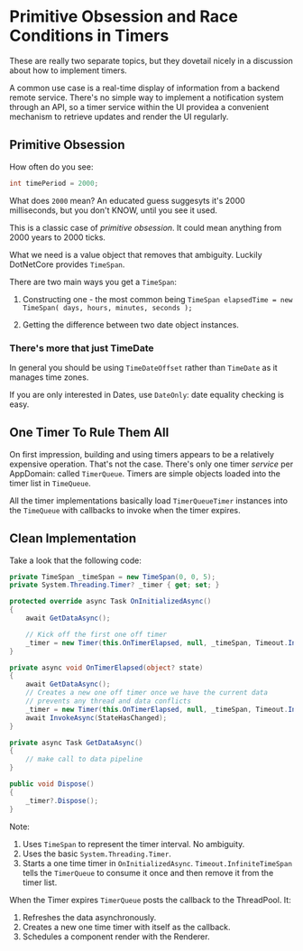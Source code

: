 # Primitive Obsession and Race Conditions in Timers

These are really two separate topics, but they dovetail nicely in a discussion about how to implement timers.

A common use case is a real-time display of information from a backend remote service.  There's no simple way to implement a notification system through an API, so a timer service within the UI providea a convenient mechanism to retrieve updates and render the UI regularly.

## Primitive Obsession

How often do you see:

```csharp
int timePeriod = 2000;
```

What does `2000` mean?  An educated guess suggesyts it's 2000 milliseconds, but you don't KNOW, until you see it used.

This is a classic case of *primitive obsession*.  It could mean anything from 2000 years to 2000 ticks.

What we need is a value object that removes that ambiguity.  Luckily DotNetCore provides `TimeSpan`.

There are two main ways you get a `TimeSpan`:

1. Constructing one - the most common being `TimeSpan elapsedTime = new TimeSpan( days, hours, minutes, seconds );`
 
1. Getting the difference between two date object instances.

###  There's more that just TimeDate

In general you should be using `TimeDateOffset` rather than `TimeDate` as it manages time zones.

If you are only interested in Dates, use `DateOnly`: date equality checking is easy.

## One Timer To Rule Them All

On first impression, building and using timers appears to be a relatively expensive operation.  That's not the case.  There's only one timer *service* per AppDomain: called `TimerQueue`.  Timers are simple objects loaded into the timer list in  `TimeQueue`.

All the timer implementations basically load `TimerQueueTimer` instances into the `TimeQueue` with callbacks to invoke when the timer expires.

## Clean Implementation

Take a look that the following code:

```csharp
private TimeSpan _timeSpan = new TimeSpan(0, 0, 5);
private System.Threading.Timer? _timer { get; set; }

protected override async Task OnInitializedAsync()
{
    await GetDataAsync();

    // Kick off the first one off timer
    _timer = new Timer(this.OnTimerElapsed, null, _timeSpan, Timeout.InfiniteTimeSpan);
}

private async void OnTimerElapsed(object? state)
{
    await GetDataAsync();
    // Creates a new one off timer once we have the current data
    // prevents any thread and data conflicts
    _timer = new Timer(this.OnTimerElapsed, null, _timeSpan, Timeout.InfiniteTimeSpan);
    await InvokeAsync(StateHasChanged);
}

private async Task GetDataAsync()
{
    // make call to data pipeline
}

public void Dispose()
{
    _timer?.Dispose();
}
```

Note: 

1. Uses `TimeSpan` to represent the timer interval.  No ambiguity.
1. Uses the basic `System.Threading.Timer`.
1. Starts a one time timer in `OnInitializedAsync`.  `Timeout.InfiniteTimeSpan` tells the `TimerQueue` to consume it once and then remove it from the timer list.

When the Timer expires `TimerQueue` posts the callback to the ThreadPool.  It:

1. Refreshes the data asynchronously.
1. Creates a new one time timer with itself as the callback.
1. Schedules a component render with the Renderer.




